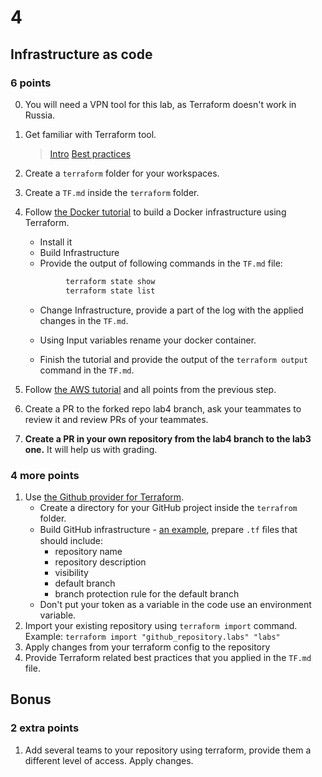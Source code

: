 # 4

## Infrastructure as code

### 6 points

0. You will need a VPN tool for this lab, as Terraform doesn't work in Russia.

1. Get familiar with Terraform tool.
   > [Intro](https://www.terraform.io/intro/index.html)
   > [Best practices](https://www.terraform.io/docs/cloud/guides/recommended-practices/index.html)
2. Create a `terraform` folder for your workspaces.
3. Create a `TF.md` inside the `terraform` folder.
4. Follow [the Docker tutorial](https://learn.hashicorp.com/collections/terraform/docker-get-started) to build a Docker infrastructure using Terraform.
   * Install it
   * Build Infrastructure
   * Provide the output of following commands in the `TF.md` file:

   ```sh
            terraform state show
            terraform state list
   ```

   * Change Infrastructure, provide a part of
   the log with the applied changes in the `TF.md`.

   * Using Input variables rename your docker container.

   * Finish the tutorial and provide the
   output of the `terraform output` command in the `TF.md`.

5. Follow [the AWS tutorial](https://learn.hashicorp.com/tutorials/terraform/aws-build?in=terraform/aws-get-started)
and all points from the previous step.
6. Create a PR to the forked repo lab4 branch,
ask your teammates to review it and review PRs of your teammates.
7. **Create a PR in your own repository from the lab4 branch to the lab3 one.**
It will help us with grading.

### 4 more points

1. Use [the Github provider for Terraform](https://registry.terraform.io/providers/integrations/github/latest/docs).
   * Create a directory for your GitHub project inside the `terrafrom` folder.
   * Build GitHub infrastructure - [an example](https://dev.to/pwd9000/manage-and-maintain-github-with-terraform-2k86), prepare `.tf` ﬁles that should include:
       * repository name
       * repository description
       * visibility
       * default branch
       * branch protection rule for the default branch
   * Don't put your token as a variable in the code use an environment variable.
2. Import your existing repository using `terraform import` command.
Example: `terraform import "github_repository.labs" "labs"`
3. Apply changes from your terraform config to the repository
4. Provide Terraform related best practices that you applied in the `TF.md` file.

## Bonus

### 2 extra points

1. Add several teams to your repository using terraform, provide them a different level of access. Apply changes.
